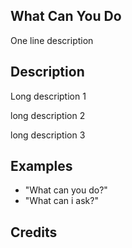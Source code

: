 ## What Can You Do
One line description

## Description
Long description 1

long description 2

long description 3

## Examples
 - "What can you do?"
 - "What can i ask?"


## Credits



